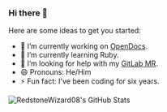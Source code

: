 ### Hi there 👋

Here are some ideas to get you started:

- 🔭 I’m currently working on [OpenDocs](https://github.com/opendocs-editor).
- 🌱 I’m currently learning Ruby.
- 🤔 I’m looking for help with my [GitLab MR](https://gitlab.com/gitlab-org/gitlab/-/merge_requests/81101).
- 😄 Pronouns: He/Him
- ⚡ Fun fact: I've been coding for six years.

![RedstoneWizard08's GitHub Stats](https://github-readme-stats.vercel.app/api?username=RedstoneWizard08&theme=vue-dark&show_icons=true&count_private=true)
